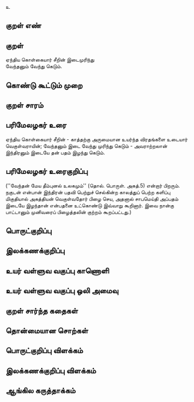 உ

## குறள் எண் 


## குறள் 
ஏந்திய கொள்கையார் சீறின் இடைமுரிந்து  
வேந்தனும் வேந்து கெடும்.

## கொண்டு கூட்டும் முறை


## குறள் சாரம் 


## பரிமேலழகர் உரை
ஏந்திய கொள்கையார் சீறின் - காத்தற்கு அருமையான உயர்ந்த விரதங்களை உடையார் வெகுள்வராயின்; வேந்தனும் இடை வேந்து முரிந்து கெடும் - அவராற்றலான் இந்திரனும் இடையே தன் பதம் இழந்து கெடும். 

## பரிமேலழகர் உரைகுறிப்பு   
(''வேந்தன் மேய தீம்புனல் உலகமும்'' (தொல். பொருள். அகத்.5) என்றார் பிறரும். நகுடன் என்பான் இந்திரன் பதவி பெற்றுச் செல்கின்ற காலத்துப் பெற்ற களிப்பு மிகுதியால் அகத்தியன் வெகுள்வதோர் பிழை செய, அதனால் சாபமெய்தி அப்பதம் இடையே இழந்தான் என்பதனை உட்கொண்டு இவ்வாறு கூறினார். இவை நான்கு பாட்டானும் முனிவரைப் பிழைத்தலின் குற்றம் கூறப்பட்டது.)

## பொருட்குறிப்பு 


## இலக்கணக்குறிப்பு  


## உயர் வள்ளுவ வகுப்பு காணொளி


## உயர் வள்ளுவ வகுப்பு ஒலி அமைவு 

 
## குறள் சார்ந்த கதைகள் 


## தொன்மையான சொற்கள்


## பொருட்குறிப்பு விளக்கம்


## இலக்கணக்குறிப்பு விளக்கம்


## ஆங்கில கருத்தாக்கம் 


